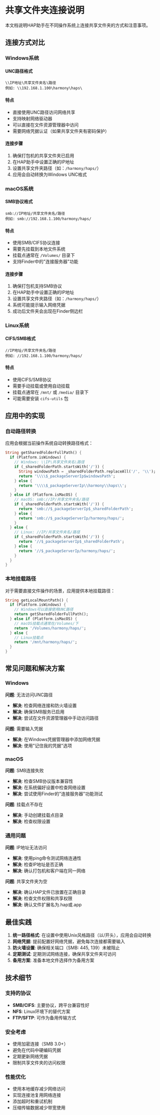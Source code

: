 # 共享文件夹连接说明

本文档说明HAP助手在不同操作系统上连接共享文件夹的方式和注意事项。

## 连接方式对比

### Windows系统

#### UNC路径格式
```
\\IP地址\共享文件夹名\路径
例如: \\192.168.1.100\harmony\haps\
```

#### 特点
- 直接使用UNC路径访问网络共享
- 支持映射网络驱动器
- 可以直接在文件资源管理器中访问
- 需要网络凭据认证（如果共享文件夹有密码保护）

#### 连接步骤
1. 确保打包机的共享文件夹已启用
2. 在HAP助手中设置正确的IP地址
3. 设置共享文件夹路径（如：`/harmony/haps/`）
4. 应用会自动转换为Windows UNC格式

### macOS系统

#### SMB协议格式
```
smb://IP地址/共享文件夹名/路径
例如: smb://192.168.1.100/harmony/haps/
```

#### 特点
- 使用SMB/CIFS协议连接
- 需要先挂载到本地文件系统
- 挂载点通常在 `/Volumes/` 目录下
- 支持Finder中的"连接服务器"功能

#### 连接步骤
1. 确保打包机支持SMB协议
2. 在HAP助手中设置正确的IP地址
3. 设置共享文件夹路径（如：`/harmony/haps/`）
4. 系统可能提示输入网络凭据
5. 成功后文件夹会出现在Finder侧边栏

### Linux系统

#### CIFS/SMB格式
```
//IP地址/共享文件夹名/路径
例如: //192.168.1.100/harmony/haps/
```

#### 特点
- 使用CIFS/SMB协议
- 需要手动挂载或使用自动挂载
- 挂载点通常在 `/mnt/` 或 `/media/` 目录下
- 可能需要安装 `cifs-utils` 包

## 应用中的实现

### 自动路径转换

应用会根据当前操作系统自动转换路径格式：

```dart
String getSharedFolderFullPath() {
  if (Platform.isWindows) {
    // Windows: \\IP\共享文件夹名\路径
    if (_sharedFolderPath.startsWith('/')) {
      String windowsPath = _sharedFolderPath.replaceAll('/', '\\');
      return '\\\\$_packageServerIp$windowsPath';
    } else {
      return '\\\\$_packageServerIp\\harmony\\haps\\';
    }
  } else if (Platform.isMacOS) {
    // macOS: smb://IP/共享文件夹名/路径
    if (_sharedFolderPath.startsWith('/')) {
      return 'smb://$_packageServerIp$_sharedFolderPath';
    } else {
      return 'smb://$_packageServerIp/harmony/haps/';
    }
  } else {
    // Linux: //IP/共享文件夹名/路径
    if (_sharedFolderPath.startsWith('/')) {
      return '//$_packageServerIp$_sharedFolderPath';
    } else {
      return '//$_packageServerIp/harmony/haps/';
    }
  }
}
```

### 本地挂载路径

对于需要直接文件操作的场景，应用提供本地挂载路径：

```dart
String getLocalMountPath() {
  if (Platform.isWindows) {
    // Windows可以直接使用UNC路径
    return getSharedFolderFullPath();
  } else if (Platform.isMacOS) {
    // macOS挂载点通常在/Volumes/下
    return '/Volumes/harmony/haps/';
  } else {
    // Linux挂载点
    return '/mnt/harmony/haps/';
  }
}
```

## 常见问题和解决方案

### Windows

**问题**: 无法访问UNC路径
- **解决**: 检查网络连接和防火墙设置
- **解决**: 确保SMB服务已启用
- **解决**: 尝试在文件资源管理器中手动访问路径

**问题**: 需要输入凭据
- **解决**: 在Windows凭据管理器中添加网络凭据
- **解决**: 使用"记住我的凭据"选项

### macOS

**问题**: SMB连接失败
- **解决**: 检查SMB协议版本兼容性
- **解决**: 在系统偏好设置中检查网络设置
- **解决**: 尝试使用Finder的"连接服务器"功能测试

**问题**: 挂载点不存在
- **解决**: 手动创建挂载点目录
- **解决**: 检查权限设置

### 通用问题

**问题**: IP地址无法访问
- **解决**: 使用ping命令测试网络连通性
- **解决**: 检查IP地址是否正确
- **解决**: 确认打包机和客户端在同一网络

**问题**: 共享文件夹为空
- **解决**: 确认HAP文件已放置在正确目录
- **解决**: 检查文件权限和共享权限
- **解决**: 确认文件扩展名为.hap或.app

## 最佳实践

1. **统一路径格式**: 在设置中使用Unix风格路径（以/开头），应用会自动转换
2. **网络凭据**: 提前配置好网络凭据，避免每次连接都需要输入
3. **防火墙设置**: 确保相关端口（SMB: 445, 139）未被阻止
4. **定期测试**: 定期测试网络连接，确保共享文件夹可访问
5. **备用方案**: 准备本地文件选择作为备用方案

## 技术细节

### 支持的协议
- **SMB/CIFS**: 主要协议，跨平台兼容性好
- **NFS**: Linux环境下的替代方案
- **FTP/SFTP**: 可作为备用传输方式

### 安全考虑
- 使用加密连接（SMB 3.0+）
- 避免在代码中硬编码凭据
- 定期更新网络凭据
- 限制共享文件夹的访问权限

### 性能优化
- 使用本地缓存减少网络访问
- 实现连接池复用网络连接
- 添加超时和重试机制
- 压缩传输数据减少带宽使用